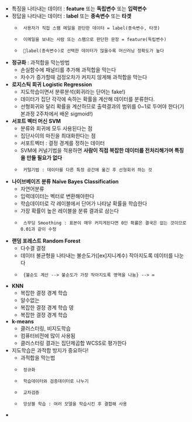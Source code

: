- 특징을 나타내는 데이터 : __feature__ 또는 __독립변수__ 또는 __입력변수__  
- 정답을 나타내는 데이터 : __label__ 또는 __종속변수__ 또는 __타겟__  
  -      사용자가 직접 스팸 메일을 판단한 데이터 = label(종속변수, 타겟)    
  -      이메일을 보내는 사람 또는 스팸으로 판단한 문장 = feature(독립변수)  
  -      🎃label(종속변수)로 선택한 데이터가 많을수록 머신러닝 정확도가 높다  
- __정규화__ : 과적합을 막는방법
  - 손실함수에 패널티를 추가해 과적합을 막는다  
  - 차수가 증가할때 검정오차가 커지지 않게해 과적합을 막는다  
- __로지스틱 회귀__ __Logistic Regression__  
  - 지도학습이면서 분류분석(회귀라는 단어는 fake!)  
  - 데이터가 집단 각각에 속하는 확률을 계산해 데이터를 분류한다.  
  - 선형회귀와 달리 확률을 계산하므로 출력결과의 범위를 0~1로 두어야 한다(기본과정 2주차에서 배운 sigmoid!)  
- __서포트 벡터 머신__ __SVM__  
  - 분류와 회귀에 모두 사용된다는 점  
  - 집단사이의 마진을 최대화한다는 점  
  - 서포트벡터 : 결정 경계를 정하는 데이터  
  - SVM에 커널기법을 적용하면 __사람이 직접 복잡한 데이터를 전처리해가며 특징을 만들 필요가 없다__  
  -      커털기법 : 데이터를 다른 특정 공간에 옮긴 후 선형회귀 하는 것  
- __나이브베이즈 분류__ __Naïve Bayes Classification__   
  - 자연어분류  
  - 입력데이터는 벡터로 변환해야한다  
  - 학습데이터로 각 레이블에서 단어가 나타날 확률을 학습한다  
  - 가장 확률이 높은 레이블을 분류 결과로 삼는다  
  -      스무딩 Smoothing : 표본이 매우 커지게된다면 0인 확률은 결국은 없는 것이므로 0.01과 같이 수정
- __랜덤 포레스트__ __Random Forest__  
  - 다수결 결정  
  - 데이터 불균형을 나타내는 불순도가([ex]지니계수) 작아지도록 데이터를 나눈다  
  -      {불순도 계산 --> 불순도가 가장 작아지도록 영역을 나눔} --> ∞  
- __KNN__  
  - 복잡한 결정 경계 학습  
  - 알수없는 
  - 복잡한 결정 경계 학습  뎅
  - 복잡한 결정 경계 학습  
- __k-means__  
  - 클러스터링, 비지도학습  
  - 컴퓨터비전에 많이 사용됨  
  - 클러스터링 결과는 집단제곱합 WCSS로 평가한다   
- 지도학습은 과적합 방지가 중요하다!  
  - 과적합을 막는법  
  -      정규화  
  -      학습데이터와 검증데이터로 나누기  
  -      교차검증  
  -      앙상블 학습 : 여러 모델을 학습시킨 후 결합해 사용  
-
